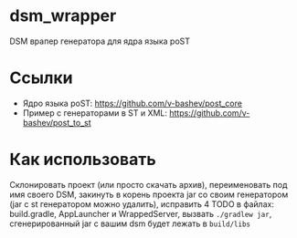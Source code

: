 # dsm_wrapper
DSM врапер генератора для ядра языка poST

# Ссылки
- Ядро языка poST: https://github.com/v-bashev/post_core
- Пример с генераторами в ST и XML: https://github.com/v-bashev/post_to_st

# Как использовать
Склонировать проект (или просто скачать архив), переименовать под имя своего DSM, закинуть в корень проекта jar со своим генератором (jar с st генератором можно удалить), исправить 4 TODO в файлах: build.gradle, AppLauncher и WrappedServer, вызвать `./gradlew jar`, сгенерированный jar с вашим dsm будет лежать в `build/libs`
